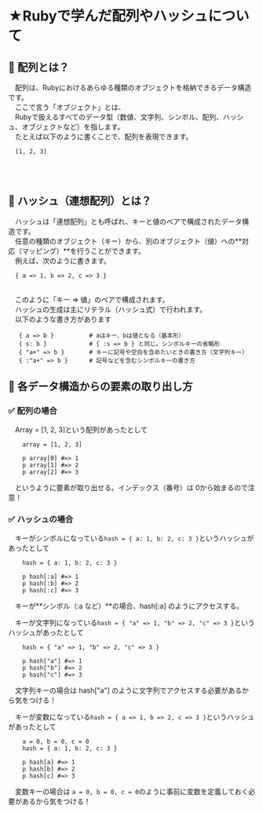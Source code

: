 # ★Rubyで学んだ配列やハッシュについて
## 🔷 配列とは？
　配列は、Rubyにおけるあらゆる種類のオブジェクトを格納できるデータ構造です。<br>
　ここで言う「オブジェクト」とは、<br>
　Rubyで扱えるすべてのデータ型（数値、文字列、シンボル、配列、ハッシュ、オブジェクトなど）を指します。<br>
　たとえば以下のように書くことで、配列を表現できます。<br>
 ```
   [1, 2, 3]
 ```
<br>
<br>

## 🔷 ハッシュ（連想配列）とは？
　ハッシュは「連想配列」とも呼ばれ、キーと値のペアで構成されたデータ構造です。<br>
　任意の種類のオブジェクト（キー）から、別のオブジェクト（値）への**対応（マッピング）**を行うことができます。<br>
　例えば、次のように書きます。<br>
 ```
   { a => 1, b => 2, c => 3 }
 ```

<br>
　このように「キー => 値」のペアで構成されます。<br>
　ハッシュの生成は主にリテラル（ハッシュ式）で行われます。<br>
　以下のような書き方があります<br>
 
```
   { a => b }          # aはキー、bは値となる（基本形）
   { s: b }            # { :s => b } と同じ。シンボルキーの省略形
   { "a+" => b }       # キーに記号や空白を含めたいときの書き方（文字列キー）
   { :"a+" => b }      # 記号などを含むシンボルキーの書き方
```

## 🧩 各データ構造からの要素の取り出し方
### ✅ 配列の場合
　Array = [1, 2, 3]という配列があったとして<br>
```
    array = [1, 2, 3]

    p array[0] #=> 1
    p array[1] #=> 2
    p array[2] #=> 3
```
　というように要素が取り出せる。インデックス（番号）は 0から始まるので注意！<br>

### ✅ ハッシュの場合
　キーがシンボルになっている`hash = { a: 1, b: 2, c: 3 }`というハッシュがあったとして<br>
```
    hash = { a: 1, b: 2, c: 3 }

    p hash[:a] #=> 1
    p hash[:b] #=> 2
    p hash[:c] #=> 3
```
　キーが**シンボル（:a など）**の場合、hash[:a] のようにアクセスする。<br>

　キーが文字列になっている`hash = { "a" => 1, "b" => 2, "c" => 3 }`というハッシュがあったとして<br>
```
    hash = { "a" => 1, "b" => 2, "c" => 3 }

    p hash["a"] #=> 1
    p hash["b"] #=> 2
    p hash["c"] #=> 3
```
　文字列キーの場合は hash["a"] のように文字列でアクセスする必要があるから気をつける！<br>

　キーが変数になっている`hash = { a => 1, b => 2, c => 3 }`というハッシュがあったとして<br>
```
    a = 0, b = 0, c = 0
    hash = { a: 1, b: 2, c: 3 }

    p hash[a] #=> 1
    p hash[b] #=> 2
    p hash[c] #=> 3
```
　変数キーの場合は `a = 0, b = 0, c = 0`のように事前に変数を定義しておく必要があるから気をつける！<br>
　
